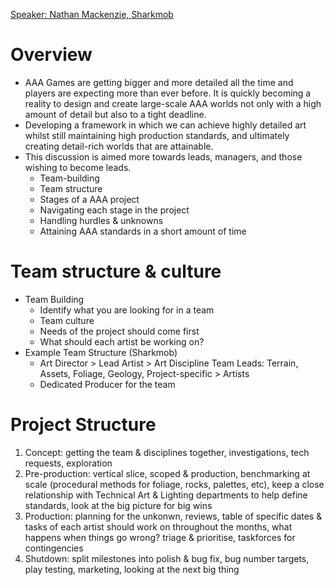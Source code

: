 [Speaker: Nathan Mackenzie, Sharkmob](https://www.artstation.com/nathanmackenzie)

# Overview
- AAA Games are getting bigger and more detailed all the time and players are expecting more than ever before. It is quickly becoming a reality to design and create large-scale AAA worlds not only with a high amount of detail but also to a tight deadline.
- Developing a framework in which we can achieve highly detailed art whilst still maintaining high production standards, and ultimately creating detail-rich worlds that are attainable.
- This discussion is aimed more towards leads, managers, and those wishing to become leads.
  - Team-building
  - Team structure
  - Stages of a AAA project
  - Navigating each stage in the project
  - Handling hurdles & unknowns
  - Attaining AAA standards in a short amount of time

# Team structure & culture
- Team Building
  - Identify what you are looking for in a team
  - Team culture
  - Needs of the project should come first
  - What should each artist be working on?
- Example Team Structure (Sharkmob)
  - Art Director > Lead Artist > Art Discipline Team Leads: Terrain, Assets, Foliage, Geology, Project-specific > Artists
  - Dedicated Producer for the team

# Project Structure
1. Concept: getting the team & disciplines together, investigations, tech requests, exploration
2. Pre-production: vertical slice, scoped & production, benchmarking at scale (procedural methods for foliage, rocks, palettes, etc), keep a close relationship with Technical Art & Lighting departments to help define standards, look at the big picture for big wins
3. Production: planning for the unkonwn, reviews, table of specific dates & tasks of each artist should work on throughout the months, what happens when things go wrong? triage & prioritise, taskforces for contingencies
4. Shutdown: split milestones into polish & bug fix, bug number targets, play testing, marketing, looking at the next big thing
